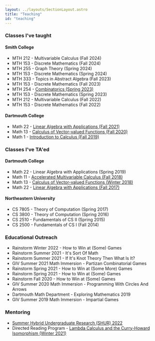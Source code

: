 ```yaml
---
layout: ../layouts/SectionLayout.astro
title: "Teaching"
id: "teaching"
---
```


### Classes I've taught

#### Smith College
- MTH 212 - Multivariable Calculus (Fall 2024)
- MTH 153 - Discrete Mathematics (Fall 2024)
- MTH 255 - Graph Theory (Spring 2024)
- MTH 153 - Discrete Mathematics (Spring 2024)
- MTH 333 - Topics in Abstract Algebra (Fall 2023)
- MTH 153 - Discrete Mathematics (Fall 2023)
- MTH 254 - [Combinatorics (Spring 2023)](/assets/MTH_254_Spring_2023_Lecture_Notes.pdf)
- MTH 153 - Discrete Mathematics (Spring 2023)
- MTH 212 - Multivariable Calculus (Fall 2022)
- MTH 153 - Discrete Mathematics (Fall 2022)

#### Dartmouth College
- Math 22 - [Linear Algebra with Applications (Fall 2021)](https://math.dartmouth.edu/~m22f21)
- Math 13 - [Calculus of Vector-valued Functions (Fall 2020)](https://math.dartmouth.edu/~m13f20)
- Math 1 - [Introduction to Calculus (Fall 2019)](https://math.dartmouth.edu/~m1f19)

### Classes I've TA'ed

#### Dartmouth College
- Math 22 - Linear Algebra with Applications (Spring 2019)
- Math 11 - [Accelerated Multivariable Calculus (Fall 2018)](https://math.dartmouth.edu/~m11f18/general_info.php)
- Math 13 - [Calculus of Vector-valued Functions (Winter 2018)](https://math.dartmouth.edu/~m13w18/)
- Math 22 - [Linear Algebra with Applications (Fall 2017)](https://math.dartmouth.edu/~m22f17/general_info.php)

#### Northeastern University
- CS 7805 - Theory of Computation (Spring 2017)
- CS 3800 - Theory of Computation (Spring 2016)
- CS 2510 - Fundamentals of CS II (Spring 2015)
- CS 2500 - Fundamentals of CS I (Fall 2014)

### Educational Outreach
- Rainstorm Winter 2022 - How to Win at (Some) Games</li>
- Rainstorm Summer 2021 - It's Sort Of Math
- Rainstorm Summer 2021 - If It's Knot Theory Then What Is It?
- GIV Summer 2021 Math Immersion - Partizan Combinatorial Games
- Rainstorm Spring 2021 - How to Win at (Some More) Games
- Rainstorm Spring 2021 - How to Win at (Some) Games
- Rainstorm Fall 2020 - How to Win at (Some) Games
- GIV Summer 2020 Math Immersion - Programming With Circles And Arrows
- Dartmouth Math Department - Exploring Mathematics 2019
- GIV Summer 2019 Math Immersion - Impartial Games

### Mentoring
- [Summer Hybrid Undergraduate Research (SHUR) 2022](https://math.dartmouth.edu/~shur/)
- Directed Reading Program - [Lambda Calculus and the Curry-Howard Isomorphism (Winter 2021)](https://math.dartmouth.edu/~drp/Past%20Projects.html)